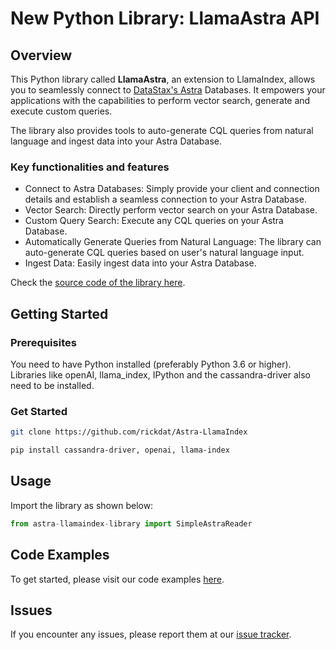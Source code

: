 # New Python Library: LlamaAstra API 

## Overview
This Python library called **LlamaAstra**, an extension to LlamaIndex, allows you to seamlessly connect to [DataStax's Astra](https://www.datastax.com/products/datastax-astra) Databases. It empowers your applications with the capabilities to perform vector search, generate and execute custom queries. 

The library also provides tools to auto-generate CQL queries from natural language and ingest data into your Astra Database.

### Key functionalities and features

* Connect to Astra Databases: Simply provide your client and connection details and establish a seamless connection to your Astra Database.
* Vector Search: Directly perform vector search on your Astra Database.
* Custom Query Search: Execute any CQL queries on your Astra Database.
* Automatically Generate Queries from Natural Language: The library can auto-generate CQL queries based on user's natural language input.
* Ingest Data: Easily ingest data into your Astra Database.

Check the [source code of the library here](https://github.com/rickdat/Astra-LlamaIndex/blob/main/astra-llamaindex-library.py).

## Getting Started

### Prerequisites

You need to have Python installed (preferably Python 3.6 or higher). Libraries like openAI, llama_index, IPython and the cassandra-driver also need to be installed. 

### Get Started

```bash
git clone https://github.com/rickdat/Astra-LlamaIndex
```

```bash
pip install cassandra-driver, openai, llama-index
```

## Usage
Import the library as shown below:
```python
from astra-llamaindex-library import SimpleAstraReader
```

## Code Examples

To get started, please visit our code examples [here](https://github.com/rickdat/Astra-LlamaIndex/tree/main/code-examples).


## Issues
If you encounter any issues, please report them at our [issue tracker](https://github.com/rickdat/Astra-LlamaIndex/issues).
